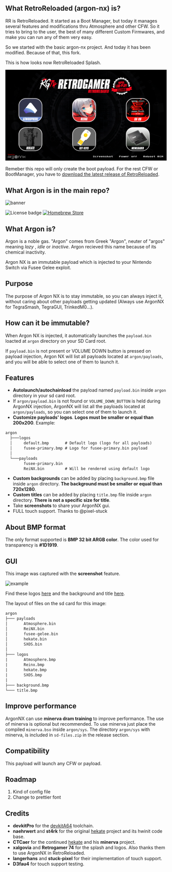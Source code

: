 ## What RetroReloaded (argon-nx) is?

RR is RetroReloaded. It started as a Boot Manager, but today it manages several features and modifications thru Atmosphere and other CFW. So it tries to bring to the user, the best of many different Custom Firmwares, and make you can run any of them very easy.

So we started with the basic argon-nx project. And today it has been modified. Because of that, this fork.

This is how looks now RetroReloaded Splash. 

<img src="RR_146.png" alt="banner">

Remeber this repo will only create the boot payload. For the rest CFW or BootManager, you have to [download the latest release of RetroReloaded](https://github.com/RetroGamer74/RR_RetroReloaded/releases).

## What Argon is in the main repo?

<img src="img/splash.jpg" alt="banner">

![License badge](https://img.shields.io/badge/license-GPLv3-blue.svg)
[![Homebrew Store](https://img.shields.io/badge/Homebrew%20Switch-store-%23ff4554.svg)](https://www.switchbru.com/appstore/#/app/argon-nx)

## What Argon is?

Argon is a noble gas.
"Argon" comes from Greek "Argon", neuter of "argos" meaning *lazy* , *idle* or *inactive*.
Argon recieved this name because of its chemical inactivity.

Argon NX is an immutable payload which is injected to your Nintendo Switch via Fusee Gelee exploit.

## Purpose 

The purpose of Argon NX is to stay immutable, so you can always inject it, without caring about other payloads getting updated (Always use ArgonNX for TegraSmash, TegraGUI, TrinkedM0...).

## How can it be immutable?

When Argon NX is injected, it automatically launches the `payload.bin` loacted at `argon` directory on your SD Card root. 

If `payload.bin` is not present or VOLUME DOWN button is pressed on payload injection, Argon NX will list all payloads located at `argon/payloads`, and you will be able to select one of them to launch it.

## Features

- **Autolaunch/autochainload** the payload named `payload.bin` inside `argon` directory in your sd card root.
- If `argon/payload.bin` is not found or `VOLUME_DOWN_BUTTON` is held during ArgonNX injection, ArgonNX will list all the payloads located at `argon/payloads`, so you can select one of them to launch it.
- **Customize payloads' logos**. **Logos must be smaller or equal than 200x200**. Example:
```
argon
  ├───logos
  │     default.bmp       # Default logo (logo for all payloads)
  │     fusee-primary.bmp # Logo for fusee-primary.bin payload
  │
  └───payloads
        fusee-primary.bin
        ReiNX.bin         # Will be rendered using default logo
```

- **Custom backgrounds** can be added by placing `background.bmp` file inside `argon` directory. **The background must be smaller or equal than 720x1280**.
- **Custom titles** can be added by placing `title.bmp` file inside `argon` directory. **There is not a specific size for title**.
- Take **screenshots** to share your ArgonNX gui.
- FULL touch support. Thanks to @pixel-stuck


## About BMP format

The only format supported is **BMP 32 bit ARGB color**.
The color used for transparency is **#1D1919**.

## GUI

This image was captured with the **screenshot** feature.

<img src="img/example.png" alt="example" width="700">

Find these logos [here](img/example-logos) and the background and title [here](sd-card-example/).

The layout of files on the sd card for this image:
```
argon
├─── payloads
│       Atmosphere.bin
│       ReiNX.bin
│       fusee-gelee.bin
│       hekate.bin
│       SXOS.bin
│
├─── logos
|       Atmosphere.bmp
|       Reinx.bmp
|       hekate.bmp
|       SXOS.bmp
|
├─── background.bmp
└─── title.bmp
```

## Improve performance

ArgonNX can use **minerva dram training** to improve performance.
The use of minerva is optional but recommended. To use minerva just place the compiled `minerva.bso` inside `argon/sys`. The directory `argon/sys` with minerva, is included in `sd-files.zip` in the release section.

## Compatibility

This payload will launch any CFW or payload. 

## Roadmap

1. Kind of config file
2. Change to prettier font

## Credits

* __devkitPro__ for the [devkitA64](https://devkitpro.org/) toolchain.
* __naehrwert__ and __st4rk__ for the original [hekate](https://github.com/nwert/hekate) project and its hwinit code base.
* __CTCaer__ for the continued [hekate](https://github.com/CTCaer/hekate) and his **minerva** project.
* __xalgovia__ and __Retrogamer 74__ for the splash and logos. Also thanks them to use ArgonNX in RetroReloaded.
* __langerhans__ and  __stuck-pixel__ for their implementation of touch support.
* __D3fau4__ for touch support testing.
